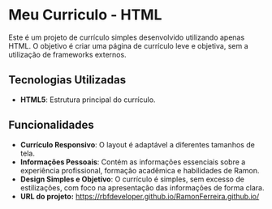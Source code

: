 # Meu Curriculo - HTML
Este é um projeto de currículo simples desenvolvido utilizando apenas HTML. 
O objetivo é criar uma página de currículo leve e objetiva, sem a utilização de frameworks externos.

## Tecnologias Utilizadas

- **HTML5**: Estrutura principal do currículo.

## Funcionalidades

- **Currículo Responsivo**: O layout é adaptável a diferentes tamanhos de tela.
- **Informações Pessoais**: Contém as informações essenciais sobre a experiência profissional, formação acadêmica e habilidades de Ramon.
- **Design Simples e Objetivo**: O currículo é simples, sem excesso de estilizações, com foco na apresentação das informações de forma clara.
- **URL do projeto:** https://rbfdeveloper.github.io/RamonFerreira.github.io/
